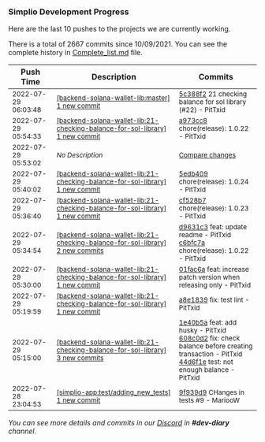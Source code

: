 
### Simplio Development Progress

Here are the last 10 pushes to the projects we are currently working.

There is a total of 2667 commits since 10/09/2021. You can see the complete history in
 [Complete_list.md](Complete_list.md) file.

| Push Time | Description | Commits |
| --- | --- | --- |
| <sub>2022-07-29 06:03:48</sub> | <sub>[[backend-solana-wallet-lib:master] 1 new commit](https://github.com/SimplioOfficial/backend-solana-wallet-lib/commit/5c388f2f0fe7eb24b475eaaa1b546680300cf612)</sub> | <sub>[5c388f2](https://github.com/SimplioOfficial/backend-solana-wallet-lib/commit/5c388f2f0fe7eb24b475eaaa1b546680300cf612) 21 checking balance for sol library (#22) - PitTxid</sub> |
| <sub>2022-07-29 05:54:33</sub> | <sub>[[backend-solana-wallet-lib:21\-checking\-balance\-for\-sol\-library] 1 new commit](https://github.com/SimplioOfficial/backend-solana-wallet-lib/commit/a973cc893ca3417adffaa7bff005bc5b8f68aba0)</sub> | <sub>[a973cc8](https://github.com/SimplioOfficial/backend-solana-wallet-lib/commit/a973cc893ca3417adffaa7bff005bc5b8f68aba0) chore(release): 1.0.22 - PitTxid</sub> |
| <sub>2022-07-29 05:53:02</sub> | <sub>_No Description_</sub> | <sub>[Compare changes](https://github.com/SimplioOfficial/backend-solana-wallet-lib/compare/5edb409327af...a050be8123bc)</sub> |
| <sub>2022-07-29 05:40:02</sub> | <sub>[[backend-solana-wallet-lib:21\-checking\-balance\-for\-sol\-library] 1 new commit](https://github.com/SimplioOfficial/backend-solana-wallet-lib/commit/5edb409327af2733539a55c013f5b4b281cd74a7)</sub> | <sub>[5edb409](https://github.com/SimplioOfficial/backend-solana-wallet-lib/commit/5edb409327af2733539a55c013f5b4b281cd74a7) chore(release): 1.0.24 - PitTxid</sub> |
| <sub>2022-07-29 05:36:40</sub> | <sub>[[backend-solana-wallet-lib:21\-checking\-balance\-for\-sol\-library] 1 new commit](https://github.com/SimplioOfficial/backend-solana-wallet-lib/commit/cf528b7b9a5ecdf973bcfac582a150983bf743dd)</sub> | <sub>[cf528b7](https://github.com/SimplioOfficial/backend-solana-wallet-lib/commit/cf528b7b9a5ecdf973bcfac582a150983bf743dd) chore(release): 1.0.23 - PitTxid</sub> |
| <sub>2022-07-29 05:34:54</sub> | <sub>[[backend-solana-wallet-lib:21\-checking\-balance\-for\-sol\-library] 2 new commits](https://github.com/SimplioOfficial/backend-solana-wallet-lib/compare/01fac6af8d4a...c6bfc7a19d44)</sub> | <sub>[d9631c3](https://github.com/SimplioOfficial/backend-solana-wallet-lib/commit/d9631c3da5107877cff64e4fb7502f44f748bab6) feat: update readme - PitTxid<br>[c6bfc7a](https://github.com/SimplioOfficial/backend-solana-wallet-lib/commit/c6bfc7a19d44421d1144996d5da07d788b5b2c92) chore(release): 1.0.22 - PitTxid</sub> |
| <sub>2022-07-29 05:30:00</sub> | <sub>[[backend-solana-wallet-lib:21\-checking\-balance\-for\-sol\-library] 1 new commit](https://github.com/SimplioOfficial/backend-solana-wallet-lib/commit/01fac6af8d4a08924cf96ed9172048cb49a713e0)</sub> | <sub>[01fac6a](https://github.com/SimplioOfficial/backend-solana-wallet-lib/commit/01fac6af8d4a08924cf96ed9172048cb49a713e0) feat: increase patch version when releasing only - PitTxid</sub> |
| <sub>2022-07-29 05:19:59</sub> | <sub>[[backend-solana-wallet-lib:21\-checking\-balance\-for\-sol\-library] 1 new commit](https://github.com/SimplioOfficial/backend-solana-wallet-lib/commit/a8e183954c20d1e61e1921b763cc5c28c8772111)</sub> | <sub>[a8e1839](https://github.com/SimplioOfficial/backend-solana-wallet-lib/commit/a8e183954c20d1e61e1921b763cc5c28c8772111) fix: test lint - PitTxid</sub> |
| <sub>2022-07-29 05:15:00</sub> | <sub>[[backend-solana-wallet-lib:21\-checking\-balance\-for\-sol\-library] 3 new commits](https://github.com/SimplioOfficial/backend-solana-wallet-lib/compare/a0549575a1ee...44d6f1e60783)</sub> | <sub>[1e40b5a](https://github.com/SimplioOfficial/backend-solana-wallet-lib/commit/1e40b5a3360231633f152380354fb9eeef879541) feat: add husky - PitTxid<br>[608c0d2](https://github.com/SimplioOfficial/backend-solana-wallet-lib/commit/608c0d2cd3bde03ad8447bd9e75df41575b5e726) fix: check balance before creating transaction - PitTxid<br>[44d6f1e](https://github.com/SimplioOfficial/backend-solana-wallet-lib/commit/44d6f1e60783840f95b381052153cb6e9a57bcfe) test: not enough balance - PitTxid</sub> |
| <sub>2022-07-28 23:04:53</sub> | <sub>[[simplio-app:test/adding\_new\_tests] 1 new commit](https://github.com/SimplioOfficial/simplio-app/commit/9f939d901175e313ee77003a49bc5b58af984360)</sub> | <sub>[9f939d9](https://github.com/SimplioOfficial/simplio-app/commit/9f939d901175e313ee77003a49bc5b58af984360) CHanges in tests #9 - MariooW</sub> |

_You can see more details and commits in our [Discord](https://discord.gg/aKhjuwZmdP) in **#dev-diary** channel._

